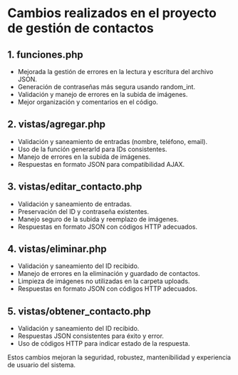 # Cambios realizados en el proyecto de gestión de contactos

## 1. funciones.php
- Mejorada la gestión de errores en la lectura y escritura del archivo JSON.
- Generación de contraseñas más segura usando random_int.
- Validación y manejo de errores en la subida de imágenes.
- Mejor organización y comentarios en el código.

## 2. vistas/agregar.php
- Validación y saneamiento de entradas (nombre, teléfono, email).
- Uso de la función generarId para IDs consistentes.
- Manejo de errores en la subida de imágenes.
- Respuestas en formato JSON para compatibilidad AJAX.

## 3. vistas/editar_contacto.php
- Validación y saneamiento de entradas.
- Preservación del ID y contraseña existentes.
- Manejo seguro de la subida y reemplazo de imágenes.
- Respuestas en formato JSON con códigos HTTP adecuados.

## 4. vistas/eliminar.php
- Validación y saneamiento del ID recibido.
- Manejo de errores en la eliminación y guardado de contactos.
- Limpieza de imágenes no utilizadas en la carpeta uploads.
- Respuestas en formato JSON con códigos HTTP adecuados.

## 5. vistas/obtener_contacto.php
- Validación y saneamiento del ID recibido.
- Respuestas JSON consistentes para éxito y error.
- Uso de códigos HTTP para indicar estado de la respuesta.

Estos cambios mejoran la seguridad, robustez, mantenibilidad y experiencia de usuario del sistema.
